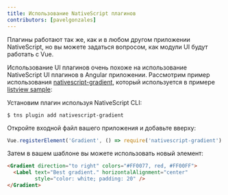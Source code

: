 ```yaml
---
title: Использование NativeScript плагинов
contributors: [pavelgonzales]
---
```


Плагины работают так же, как и в любом другом приложении NativeScript, но вы можете задаться вопросом, как модули UI будут работать с Vue.

Использование UI плагинов очень похоже на использование NativeScript UI плагинов в Angular приложении. Рассмотрим пример использования [nativescript-gradient](https://github.com/EddyVerbruggen/nativescript-gradient), который используется в примере [listview sample](https://github.com/rigor789/nativescript-vue/tree/master/samples/app/app-with-list-view.js):

Установим плагин используя NativeScript CLI:

```shell
$ tns plugin add nativescript-gradient
```

Откройте входной файл вашего приложения и добавьте вверху:

```js
Vue.registerElement('Gradient', () => require('nativescript-gradient').Gradient)
```

Затем в вашем шаблоне вы можете использовать новый элемент:

```html
<Gradient direction="to right" colors="#FF0077, red, #FF00FF">
  <Label text="Best gradient." horizontalAlignment="center"
         style="color: white; padding: 20" />
</Gradient>
```
